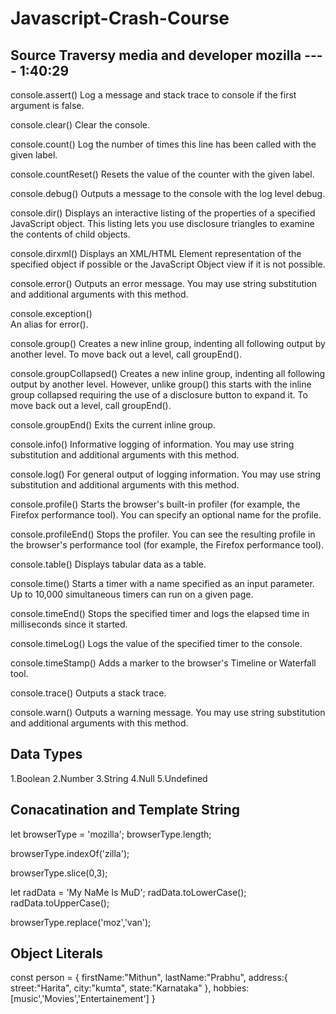 # Javascript-Crash-Course

Source Traversy media and developer mozilla  ----  1:40:29 
------------------------------------------- 


console.assert()
Log a message and stack trace to console if the first argument is false.

console.clear()
Clear the console.

console.count()
Log the number of times this line has been called with the given label.

console.countReset()
Resets the value of the counter with the given label.

console.debug()
Outputs a message to the console with the log level debug.

console.dir()
Displays an interactive listing of the properties of a specified JavaScript object. This listing lets you use disclosure triangles to examine the contents of child objects.

console.dirxml()
Displays an XML/HTML Element representation of the specified object if possible or the JavaScript Object view if it is not possible.

console.error()
Outputs an error message. You may use string substitution and additional arguments with this method.

console.exception()  
An alias for error().

console.group()
Creates a new inline group, indenting all following output by another level. To move back out a level, call groupEnd().

console.groupCollapsed()
Creates a new inline group, indenting all following output by another level. However, unlike group() this starts with the inline group collapsed requiring the use of a disclosure button to expand it. To move back out a level, call groupEnd().

console.groupEnd()
Exits the current inline group.

console.info()
Informative logging of information. You may use string substitution and additional arguments with this method.

console.log()
For general output of logging information. You may use string substitution and additional arguments with this method.

console.profile() 
Starts the browser's built-in profiler (for example, the Firefox performance tool). You can specify an optional name for the profile.

console.profileEnd() 
Stops the profiler. You can see the resulting profile in the browser's performance tool (for example, the Firefox performance tool).

console.table()
Displays tabular data as a table.

console.time()
Starts a timer with a name specified as an input parameter. Up to 10,000 simultaneous timers can run on a given page.

console.timeEnd()
Stops the specified timer and logs the elapsed time in milliseconds since it started.

console.timeLog()
Logs the value of the specified timer to the console.

console.timeStamp() 
Adds a marker to the browser's Timeline or Waterfall tool.

console.trace()
Outputs a stack trace.

console.warn()
Outputs a warning message. You may use string substitution and additional arguments with this method.

Data Types
----------
1.Boolean
2.Number
3.String
4.Null
5.Undefined

Conacatination and Template String
------------------------------------

let browserType = 'mozilla';
browserType.length;

browserType.indexOf('zilla');

browserType.slice(0,3);

let radData = 'My NaMe Is MuD';
radData.toLowerCase();
radData.toUpperCase();

browserType.replace('moz','van');

Object Literals
---------------

const person = {
firstName:"Mithun",
lastName:"Prabhu",
address:{
street:"Harita",
city:"kumta",
state:"Karnataka"
},
hobbies: [music','Movies','Entertainement']
}
